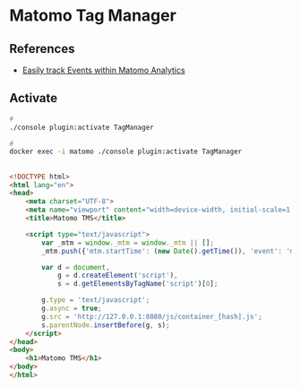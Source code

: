 # Matomo Tag Manager

## References

- [Easily track Events within Matomo Analytics](https://matomo.org/blog/2019/06/easily-track-events-within-matomo-analytics-thanks-to-matomo-tag-manager/)

## Activate

```sh
#
./console plugin:activate TagManager

#
docker exec -i matomo ./console plugin:activate TagManager
```

##

```html
<!DOCTYPE html>
<html lang="en">
<head>
    <meta charset="UTF-8">
    <meta name="viewport" content="width=device-width, initial-scale=1.0">
    <title>Matomo TMS</title>

    <script type="text/javascript">
        var _mtm = window._mtm = window._mtm || [];
        _mtm.push({'mtm.startTime': (new Date().getTime()), 'event': 'mtm.Start'});

        var d = document,
            g = d.createElement('script'),
            s = d.getElementsByTagName('script')[0];

        g.type = 'text/javascript';
        g.async = true;
        g.src = 'http://127.0.0.1:8080/js/container_[hash].js';
        s.parentNode.insertBefore(g, s);
    </script>
</head>
<body>
    <h1>Matomo TMS</h1>
</body>
</html>
```

<!-- ```html
<!DOCTYPE html>
<html lang="en">
<head>
    <meta charset="UTF-8">
    <meta name="viewport" content="width=device-width, initial-scale=1.0">
    <title>Matomo</title>
</head>
<body>
    <h1>Matomo</h1>

    <script type="text/javascript">
        var _paq = window._paq = window._paq || [];
        _paq.push(['trackPageView']);
        _paq.push(['enableLinkTracking']);

        (function() {
            var u = "//127.0.0.1:8080/";
            _paq.push(['setTrackerUrl', u + 'matomo.php']);
            _paq.push(['setSiteId', '1']);

            var d = document,
                g = d.createElement('script'),
                s = d.getElementsByTagName('script')[0];

            g.type = 'text/javascript';
            g.async = true;
            g.src = u+'matomo.js';
            s.parentNode.insertBefore(g, s);
        })();
    </script>
</body>
</html>
``` -->
